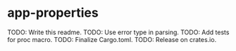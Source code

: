 # app-properties

TODO: Write this readme.
TODO: Use error type in parsing.
TODO: Add tests for proc macro.
TODO: Finalize Cargo.toml.
TODO: Release on crates.io.
